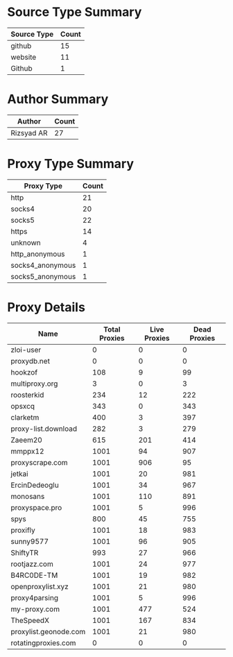 # Source Type Summary

| Source Type | Count |
|-------------|-------|
| github | 15 |
| website | 11 |
| Github | 1 |


# Author Summary

| Author | Count |
|--------|-------|
| Rizsyad AR | 27 |


# Proxy Type Summary

| Proxy Type | Count |
|------------|-------|
| http | 21 |
| socks4 | 20 |
| socks5 | 22 |
| https | 14 |
| unknown | 4 |
| http_anonymous | 1 |
| socks4_anonymous | 1 |
| socks5_anonymous | 1 |


# Proxy Details

| Name | Total Proxies | Live Proxies | Dead Proxies |
|------|---------------|--------------|---------------|
| zloi-user | 0 | 0 | 0 |
| proxydb.net | 0 | 0 | 0 |
| hookzof | 108 | 9 | 99 |
| multiproxy.org | 3 | 0 | 3 |
| roosterkid | 234 | 12 | 222 |
| opsxcq | 343 | 0 | 343 |
| clarketm | 400 | 3 | 397 |
| proxy-list.download | 282 | 3 | 279 |
| Zaeem20 | 615 | 201 | 414 |
| mmppx12 | 1001 | 94 | 907 |
| proxyscrape.com | 1001 | 906 | 95 |
| jetkai | 1001 | 20 | 981 |
| ErcinDedeoglu | 1001 | 34 | 967 |
| monosans | 1001 | 110 | 891 |
| proxyspace.pro | 1001 | 5 | 996 |
| spys | 800 | 45 | 755 |
| proxifly | 1001 | 18 | 983 |
| sunny9577 | 1001 | 96 | 905 |
| ShiftyTR | 993 | 27 | 966 |
| rootjazz.com | 1001 | 24 | 977 |
| B4RC0DE-TM | 1001 | 19 | 982 |
| openproxylist.xyz | 1001 | 21 | 980 |
| proxy4parsing | 1001 | 5 | 996 |
| my-proxy.com | 1001 | 477 | 524 |
| TheSpeedX | 1001 | 167 | 834 |
| proxylist.geonode.com | 1001 | 21 | 980 |
| rotatingproxies.com | 0 | 0 | 0 |
